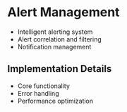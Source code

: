 # Alert Management
- Intelligent alerting system
- Alert correlation and filtering
- Notification management

## Implementation Details
- Core functionality
- Error handling
- Performance optimization
